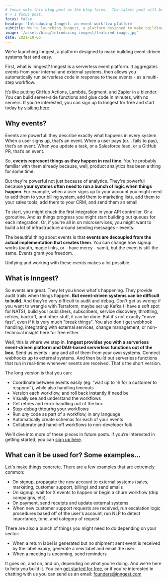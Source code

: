 ```yaml
---
# focus sets this blog post as the blog focus.  The latest post will be focused if there's
# > 1 focus post.
focus: false
heading: 'Introducing Inngest: an event workflow platform'
subtitle: We’re launching Inngest, a platform designed to make building event-driven systems fast and easy.
image: '/assets/blog/introducing-inngest/featured-image.jpg'
date: 2021-10-05
---
```


<div className="blog--callout">

We’re launching Inngest, a platform designed to make building event-driven systems fast and easy.

First, what is Inngest? Inngest is a serverless event platform. It aggregates events from your internal and external systems, then allows you automatically run serverless code in response to these events - as a multi-step workflow.

It’s like putting GitHub Actions, Lambda, Segment, and Zapier in a blender. You can build server-side functions and glue code in minutes, with no servers. If you're interested, you can sign up to Inngest for free and start today by [visiting here](https://app.inngest.com/sign-up).

</div>

## Why events?

Events are powerful: they describe exactly what happens in every system. When a user signs up, that’s an event. When a user pays (or... fails to pay), that’s an event. When you update a task, or a Salesforce lead, or a GitHub PR, that’s an event.

So, **events represent things as they happen in real time**. You're probably familiar with them already because, well, product analytics has been a thing for some time.

But they're powerful not just because of analytics. They're powerful because **your systems often need to run a bunch of logic when things happen**. For example, when a user signs up to your account you might need to add them to your billing system, add them to marketing lists, add them to your sales tools, add them to your CRM, and send them an email.

To start, you might chuck the first integration in your API controller. Or a goroutine. And as things progress you might start building out queues for each integration. Or, if you're all in on microservices, you might want to build a lot of infrastructure around sending messages - events.

The beautiful thing about events is that **events are decoupled from the actual implementation that creates them**. You can change how signup works (oauth, magic links, or - have mercy - saml), but the event is still the same. Events grant you freedom.

Unifying and working with these events makes a lot possible.

## What is Inngest?

So events are great. They let you know what's happening. They provide audit trails when things happen. **But event-driven systems can be difficult to build**. And they're very difficult to audit and debug. Don't get us wrong: if you want to wrangle with Terraform, maybe set up Kafka (I have a soft spot for NATS), build your publishers, subscribers, service discovery, throttling, retries, backoff, and other stuff, it can be done. But it's not exactly "move fast", even if it is very much "break things". You also don't get webhook handling, integrating with external services, change management, or non-technical insight here for free either.

Well, this is where we step in. **Inngest provides you with a serverless event-driven platform and DAG-based serverless functions out of the box.** Send us events - any and all of them from your own systems. Connect webhooks up to external systems. And then build out serverless functions that run in real-time whenever events are received. That's the short version.

The long version is that you can:

- Coordinate between events easily (eg. "wait up to 1h for a customer to respond"), while also handling timeouts
- Version each workflow, and roll back instantly if need be
- Visually see and understand the workflows
- Get retries and error handling out of the box
- Step-debug thtourhg your workflows
- Run _any_ code as part of a workflow, in any language
- Automatically create schemas for each of your events
- Collaborate and hand-off workflows to non-developer folk

We’ll dive into more of these pieces in future posts. If you’re interested in getting started, you can [sign up here](https://app.inngest.com/sign-up).

## What can it be used for? Some examples…

Let's make things concrete. There are a few examples that are extremely common:

- On signup, propagate the new account to external systems (sales, marketing, customer support, billing) and send emails
- On signup, wait for X events to happen or begin a churn workflow (drip campaigns, etc).
- On payment, send receipts and update external systems
- When new customer support requests are received, run escalation logic procedures based off of the user's account, run NLP to detect importance, tone, and category of request

There are also a bunch of things you might need to do depending on your sector:

- When a return label is generated but no shipment sent event is received by the label expiry, generate a new label and email the user.
- When a meeting is upcoming, send reminders

It goes on, and on, and on, depending on what you're doing. And we're here to help you build it. You can [get started for free](https://app.inngest.com/sign-up), or if you're interested in chatting with us you can send us an email: <a href="mailto:founders@inngest.com">founders@inngest.com</a>
